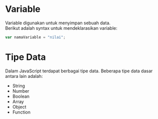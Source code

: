 # Variable

Variable digunakan untuk menyimpan sebuah data.<br>
Berikut adalah syntax untuk mendeklarasikan variable:

```javascript
var namaVariable = "nilai";

```

# Tipe Data
Dalam JavaScript terdapat berbagai tipe data. Beberapa tipe data dasar antara lain adalah:
* String
* Number
* Boolean
* Array
* Object
* Function
